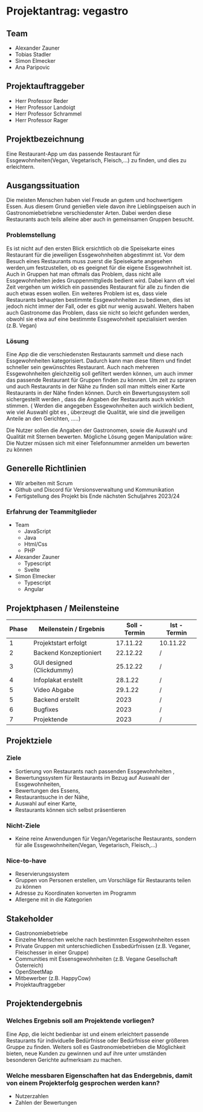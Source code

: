 # Projektantrag: vegastro
## Team
- Alexander Zauner
- Tobias Stadler
- Simon Elmecker
- Ana Paripovic

## Projektauftraggeber
- Herr Professor Reder
- Herr Professor Landoigt
- Herr Professor Schrammel
- Herr Professor Rager

## Projektbezeichnung
Eine Restaurant-App um das passende Restaurant für Essgewohnheiten(Vegan, Vegetarisch, Fleisch,...) zu finden, und dies zu erleichtern.

## Ausgangssituation
Die meisten Menschen haben viel Freude an gutem und hochwertigem Essen. Aus diesem Grund genießen viele davon ihre Lieblingspeisen auch in Gastronomiebetriebne verschiedenster Arten. Dabei werden diese Restaurants auch teils alleine aber auch in gemeinsamen Gruppen besucht.

### Problemstellung
Es ist nicht auf den ersten Blick ersichtlich ob die Speisekarte eines Restaurant für die jeweiligen Essgewohnheiten abgestimmt ist.
Vor dem Besuch eines Restaurants muss zuerst die Speisekarte angesehen werden,um festzustellen, ob es geeignet für die eigene Essgewohnheit ist. Auch in Gruppen hat man oftmals das Problem, dass nicht alle Essgewohnheiten jedes Gruppenmittglieds bedient wird.
Dabei kann oft viel Zeit vergehen um wirklich ein passendes Restaurant für alle zu finden die auch etwas essen wollen. 
Ein weiteres Problem ist es, dass viele Restaurants behaupten bestimmte Essgewohnheiten zu bedienen, dies ist jedoch nicht immer der Fall, oder es gibt nur wenig auswahl.
Weiters haben auch Gastronome das Problem, dass sie nicht so leicht gefunden werden, obwohl sie etwa auf eine bestimmte Essgewohnheit spezialisiert werden (z.B. Vegan)



### Lösung
Eine App die die verschiedensten Restaurants sammelt und diese nach Essgewohnheiten kategorisiert. Dadurch kann man diese filtern und findet schneller sein gewünschtes Restaurant. Auch nach mehreren Essgewohnheiten gleichzeitig soll gefiltert werden können, um auch immer das passende Restaurant für Gruppen finden zu können.
Um zeit zu spraren und auch Restaurants in der Nähe zu finden soll man mittels einer Karte Restaurants in der Nähe finden können.
Durch ein Bewertungssystem soll sichergestellt werden , dass die Angaben der Restaurants auch wirklich stimmen. ( Werden die angegeben Essgewohnheiten auch wirklich bedient, wie viel Auswahl gibt es , überzeugt die Qualität, wie sind die jeweiligen Anteile an den Gerichten, .....)

Die Nutzer sollen die Angaben der Gastronomen, sowie die Auswahl und Qualität mit Sternen bewerten. 
Mögliche Lösung gegen Manipulation wäre: Die Nutzer müssen sich mit einer Telefonnummer anmelden um bewerten zu können 

## Generelle Richtlinien
- Wir arbeiten mit Scrum
- Github und Discord für Versionsverwaltung und Kommunikation
- Fertigstellung des Projekt bis Ende nächsten Schuljahres 2023/24

### Erfahrung der Teammitglieder
- Team
  - JavaScript
  - Java
  - Html/Css
  - PHP
- Alexander Zauner
  - Typescript
  - Svelte
- Simon Elmecker
  - Typescript
  - Angular

## Projektphasen / Meilensteine
| Phase | Meilenstein / Ergebnis | Soll - Termin | Ist - Termin |
| ----- | ---------------------- | ------------- | ------------ |
| 1 | Projektstart erfolgt | 17.11.22 | 10.11.22 |
| 2 | Backend Konzeptioniert | 22.12.22 | / | 
| 3 | GUI designed (Clickdummy) | 25.12.22 | / |
| 4 | Infoplakat erstellt | 28.1.22 | / |
| 5 | Video Abgabe | 29.1.22 | / |
| 5 | Backend erstellt | 2023 | / |
| 6 | Bugfixes | 2023 | / | 
| 7 | Projektende | 2023 | / |

## Projektziele
### Ziele 
- Sortierung von Restaurants nach passenden Essgewohnheiten ,
- Bewertungssystem für Restaurants im Bezug auf Auswahl der Essgewohnheiten,
- Bewertungen des Essens,
- Restaurantsuche in der Nähe,
- Auswahl auf einer Karte,
- Restaurants können sich selbst präsentieren

### Nicht-Ziele
- Keine reine Anwendungen für Vegan/Vegetarische Restaurants, sondern für alle Essgewohnheiten(Vegan, Vegetarisch, Fleisch,...)

### Nice-to-have
 - Reservierungssystem
 - Gruppen von Personen erstellen, um Vorschläge für Restaurants teilen zu können
 - Adresse zu Koordinaten konverten im Programm
 - Allergene mit in die Kategorien

## Stakeholder
- Gastronomiebetriebe
- Einzelne Menschen welche nach bestimmten Essgewohnheiten essen
- Private Gruppen mit unterschiedlichen Essbedürfnissen (z.B. Veganer, Fleischesser in einer Gruppe)
- Communities mit Essensgewohnheiten (z.B. Vegane Gesellschaft Österreich)
- OpenSteetMap
- Mitbewerber (z.B. HappyCow)
- Projektauftraggeber


## Projektendergebnis
### Welches Ergebnis soll am Projektende vorliegen?
Eine App, die leicht bedienbar ist und einem erleichtert passende Restaurants für individuelle Bedürfnisse oder Bedürfnisse einer größeren Gruppe zu finden.
Weiters soll es Gastronomiebetrieben die Möglichkeit bieten, neue Kunden zu gewinnen und auf ihre unter umständen besonderen Gerichte aufmerksam zu machen.
### Welche messbaren Eigenschaften hat das Endergebnis, damit von einem Projekterfolg gesprochen werden kann?
- Nutzerzahlen
- Zahlen der Bewertungen
